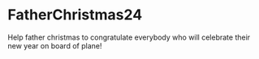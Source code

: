 # FatherChristmas24

Help father christmas to congratulate everybody who will celebrate their new year on board of plane!